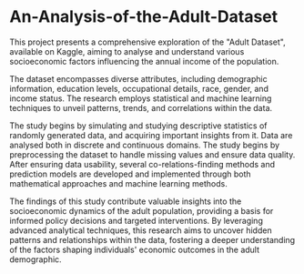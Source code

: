 # An-Analysis-of-the-Adult-Dataset
This project presents a comprehensive exploration of the "Adult Dataset", available on Kaggle, aiming to analyse and understand various socioeconomic factors influencing the annual income of the population. 
    
The dataset encompasses diverse attributes, including demographic information, education levels, occupational details, race, gender, and income status. The research employs statistical and machine learning techniques to unveil patterns, trends, and correlations within the data.

The study begins by simulating and studying descriptive statistics of randomly generated data, and acquiring important insights from it. Data are analysed both in discrete and continuous domains. The study begins by preprocessing the dataset to handle missing values and ensure data quality. After ensuring data usability, several co-relations-finding methods and prediction models are developed and implemented through both mathematical approaches and machine learning methods.

The findings of this study contribute valuable insights into the socioeconomic dynamics of the adult population, providing a basis for informed policy decisions and targeted interventions. By leveraging advanced analytical techniques, this research aims to uncover hidden patterns and relationships within the data, fostering a deeper understanding of the factors shaping individuals' economic outcomes in the adult demographic.
